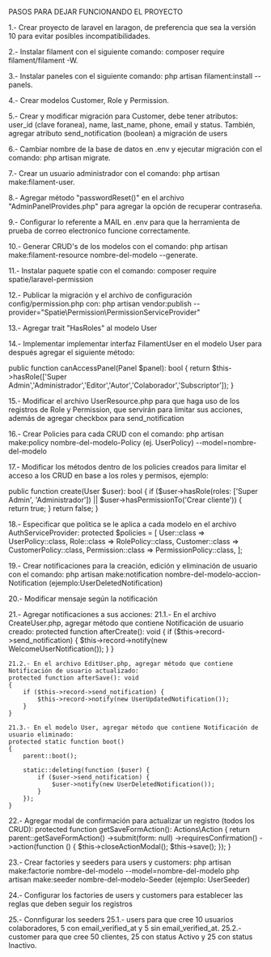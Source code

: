 PASOS PARA DEJAR FUNCIONANDO EL PROYECTO

1.- Crear proyecto de laravel en laragon, de preferencia que sea la versión 10 para evitar posibles incompatibilidades.

2.- Instalar filament con el siguiente comando: composer require filament/filament -W.

3.- Instalar paneles con el siguiente comando: php artisan filament:install --panels.

4.- Crear modelos Customer, Role y Permission.

5.- Crear y modificar migración para Customer, debe tener atributos: user_id (clave foranea), name, last_name, phone, email y status. También, agregar atributo send_notification (boolean) a migración de users

6.- Cambiar nombre de la base de datos en .env y ejecutar migración con el comando: php artisan migrate.

7.- Crear un usuario administrador con el comando: php artisan make:filament-user.

8.- Agregar método "passwordReset()" en el archivo "AdminPanelProvides.php" para agregar la opción de recuperar contraseña.

9.- Configurar lo referente a MAIL en .env para que la herramienta de prueba de correo electronico funcione correctamente.

10.- Generar CRUD's de los modelos con el comando: php artisan make:filament-resource nombre-del-modelo --generate.

11.- Instalar paquete spatie con el comando: composer require spatie/laravel-permission

12.- Publicar la migración y el archivo de configuración config/permission.php con: php artisan vendor:publish --provider="Spatie\Permission\PermissionServiceProvider"

13.- Agregar trait "HasRoles" al modelo User

14.- Implementar implementar interfaz FilamentUser en el modelo User para después agregar el siguiente método:

public function canAccessPanel(Panel $panel): bool
    {
        return $this->hasRole(['Super Admin','Administrador','Editor','Autor','Colaborador','Subscriptor']);
    }

15.- Modificar el archivo UserResource.php para que haga uso de los registros de Role y Permission, que servirán para limitar sus acciones, además de agregar checkbox para send_notification

16.- Crear Policies para cada CRUD con el comando: php artisan make:policy nombre-del-modelo-Policy (ej. UserPolicy) --model=nombre-del-modelo

17.- Modificar los métodos dentro de los policies creados para limitar el acceso a los CRUD en base a los roles y permisos, ejemplo:

public function create(User $user): bool
    {
        if ($user->hasRole(roles: ['Super Admin', 'Administrador']) || $user->hasPermissionTo('Crear cliente')) {
            return true;
        }
        return false;
    }

18.- Especificar que politica se le aplica a cada modelo en el archivo AuthServiceProvider:
protected $policies = [
        User::class => UserPolicy::class,
        Role::class => RolePolicy::class,
        Customer::class => CustomerPolicy::class,
        Permission::class => PermissionPolicy::class,
    ];

19.- Crear notificaciones para la creación, edición y eliminación de usuario con el comando:
php artisan make:notification nombre-del-modelo-accion-Notification (ejemplo:UserDeletedNotification)

20.- Modificar mensaje según la notificación

21.- Agregar notificaciones a sus acciones:
    21.1.- En el archivo CreateUser.php, agregar método que contiene Notificación de usuario creado:
    protected function afterCreate(): void
    {
        if ($this->record->send_notification) {
            $this->record->notify(new WelcomeUserNotification());
        }
    }

    21.2.- En el archivo EditUser.php, agregar método que contiene Notificación de usuario actualizado:
    protected function afterSave(): void
    {
        if ($this->record->send_notification) {
            $this->record->notify(new UserUpdatedNotification());
        }
    }

    21.3.- En el modelo User, agregar método que contiene Notificación de usuario eliminado:
    protected static function boot()
    {
        parent::boot();

        static::deleting(function ($user) {
            if ($user->send_notification) {
                $user->notify(new UserDeletedNotification());
            }
        });
    }

22.- Agregar modal de confirmación para actualizar un registro (todos los CRUD):
protected function getSaveFormAction(): Actions\Action
    {
        return parent::getSaveFormAction()
            ->submit(form: null)
            ->requiresConfirmation()
            ->action(function () {
                $this->closeActionModal();
                $this->save();
            });
    }

23.- Crear factories y seeders para users y customers:
php artisan make:factorie nombre-del-modelo --model=nombre-del-modelo 
php artisan make:seeder nombre-del-modelo-Seeder (ejemplo: UserSeeder)

24.- Configurar los factories de users y customers para establecer las reglas que deben seguir los registros

25.- Connfigurar los seeders
    25.1.- users para que cree 10 usuarios colaboradores, 5 con email_verified_at y 5 sin email_verified_at.
    25.2.- customer para que cree 50 clientes, 25 con status Activo y 25 con status Inactivo.

